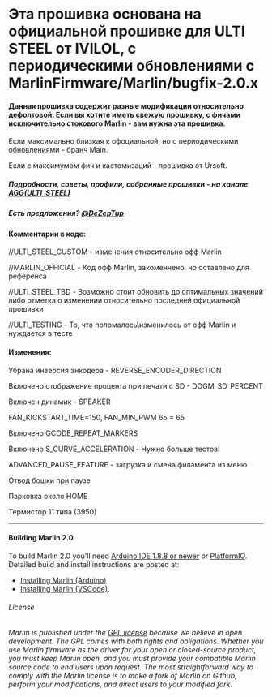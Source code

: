 # Эта прошивка основана на официальной прошивке для ULTI STEEL от IVILOL, с периодическими обновлениями с MarlinFirmware/Marlin/bugfix-2.0.x
#### Данная прошивка содержит разные модификации относительно дефолтовой. Если вы хотите иметь свежую прошивку, с фичами исключительно стокового Marlin - вам нужна эта прошивка.
Если максимально близкая к офоциальной, но с периодическими обновлениями - бранч Main.

Если с максимумом фич и кастомизаций - прошивка от Ursoft.

##### Подробности, советы, профили, собранные прошивки - на канале [AGG(ULTI_STEEL)](https://t.me/AGG_ULTI_Steel)
##### Есть предложения? [@DeZepTup](https://t.me/DeZepTup)
#### Комментарии в коде:
//ULTI_STEEL_CUSTOM - изменения относительно офф Marlin

//MARLIN_OFFICIAL - Код офф Marlin, закоменчено, но оставлено для референса

//ULTI_STEEL_TBD - Возможно стоит обновить до оптимальных значений либо отметка о изменении относительно последней официальной прошивки

//ULTI_TESTING - То, что поломалось\изменилось от офф Marlin и нуждается в тесте

#### Изменения:
Убрана инверсия энкодера - REVERSE_ENCODER_DIRECTION

Включено отображение процента при печати с SD - DOGM_SD_PERCENT

Включен динамик - SPEAKER

FAN_KICKSTART_TIME=150, FAN_MIN_PWM 65 = 65

Включено GCODE_REPEAT_MARKERS

Включено S_CURVE_ACCELERATION - Нужно больше тестов!

ADVANCED_PAUSE_FEATURE - загрузка и смена филамента из меню

Отвод бошки при паузе

Парковка около HOME

Термистор 11 типа (3950)

------



#### Building Marlin 2.0

To build Marlin 2.0 you'll need [Arduino IDE 1.8.8 or newer](https://www.arduino.cc/en/main/software) or [PlatformIO](http://docs.platformio.org/en/latest/ide.html#platformio-ide). Detailed build and install instructions are posted at:

  - [Installing Marlin (Arduino)](http://marlinfw.org/docs/basics/install_arduino.html)
  - [Installing Marlin (VSCode)](http://marlinfw.org/docs/basics/install_platformio_vscode.html).

###### License

###### Marlin is published under the [GPL license](/LICENSE) because we believe in open development. The GPL comes with both rights and obligations. Whether you use Marlin firmware as the driver for your open or closed-source product, you must keep Marlin open, and you must provide your compatible Marlin source code to end users upon request. The most straightforward way to comply with the Marlin license is to make a fork of Marlin on Github, perform your modifications, and direct users to your modified fork.
